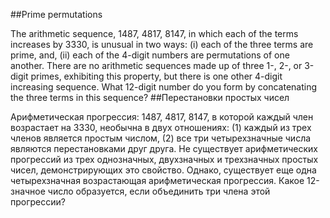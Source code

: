 ##Prime permutations

The arithmetic sequence, 1487, 4817, 8147, in which each of the terms increases by 3330, is unusual in two ways: (i) each of the three terms are prime, and, (ii) each of the 4-digit numbers are permutations of one another.
There are no arithmetic sequences made up of three 1-, 2-, or 3-digit primes, exhibiting this property, but there is one other 4-digit increasing sequence.
What 12-digit number do you form by concatenating the three terms in this sequence?
##Перестановки простых чисел

Арифметическая прогрессия: 1487, 4817, 8147, в которой каждый член возрастает на 3330, необычна в двух отношениях: (1) каждый из трех членов является простым числом, (2) все три четырехзначные числа являются перестановками друг друга.
Не существует арифметических прогрессий из трех однозначных, двухзначных и трехзначных простых чисел, демонстрирующих это свойство. Однако, существует еще одна четырехзначная возрастающая арифметическая прогрессия.
Какое 12-значное число образуется, если объединить три члена этой прогрессии?
